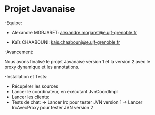 Projet Javanaise
=======


-Equipe:

  * Alexandre MORJARET: alexandre.morjaret@e.ujf-grenoble.fr
  
  * Kaïs CHAABOUNI: kais.chaabouni@e.ujf-grenoble.fr


-Avancement:

  Nous avons finalisé le projet Javanaise version 1 et la version 2 avec le proxy dynamique et les annotations.
  
  
-Installation et Tests:

  * Récupérer les sources
  * Lancer le coordinateur, en exécutant JvnCoordImpl
  * Lancer les clients:
  * Tests de chat: 
      -> Lancer Irc pour tester JVN version 1
      -> Lancer IrcAvecProxy pour tester JVN version 2
